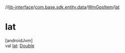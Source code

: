 //[lib-interface](../../../index.md)/[com.base.sdk.entity.data](../index.md)/[WmGpsItem](index.md)/[lat](lat.md)

# lat

[androidJvm]\
val [lat](lat.md): [Double](https://kotlinlang.org/api/latest/jvm/stdlib/kotlin/-double/index.html)
